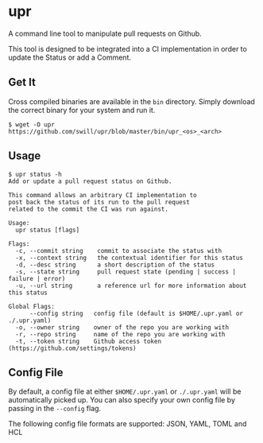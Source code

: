 upr
===

A command line tool to manipulate pull requests on Github.
	
This tool is designed to be integrated into a CI implementation
in order to update the Status or add a Comment.


Get It
------

Cross compiled binaries are available in the `bin` directory.  Simply download the correct binary for your system and run it.

```
$ wget -O upr https://github.com/swill/upr/blob/master/bin/upr_<os>_<arch>
```


Usage
-----
```
$ upr status -h
Add or update a pull request status on Github.

This command allows an arbitrary CI implementation to
post back the status of its run to the pull request
related to the commit the CI was run against.

Usage:
  upr status [flags]

Flags:
  -c, --commit string    commit to associate the status with
  -x, --context string   the contextual identifier for this status
  -d, --desc string      a short description of the status
  -s, --state string     pull request state (pending | success | failure | error)
  -u, --url string       a reference url for more information about this status

Global Flags:
      --config string   config file (default is $HOME/.upr.yaml or ./.upr.yaml)
  -o, --owner string    owner of the repo you are working with
  -r, --repo string     name of the repo you are working with
  -t, --token string    Github access token (https://github.com/settings/tokens)
```


Config File
-----------
By default, a config file at either `$HOME/.upr.yaml` or `./.upr.yaml` will be automatically picked up.  You can also specify your own config file by passing in the `--config` flag.

The following config file formats are supported: JSON, YAML, TOML and HCL